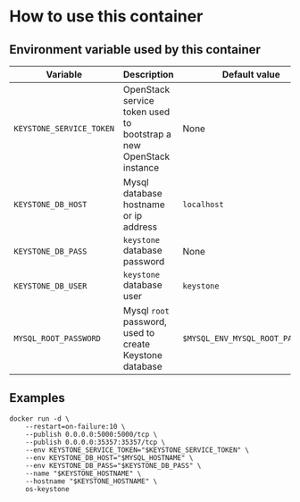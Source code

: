 # How to use this container

## Environment variable used by this container

 Variable | Description | Default value | Required
 --- |---| --- | ----
 `KEYSTONE_SERVICE_TOKEN` | OpenStack service token used to bootstrap a new OpenStack instance | None | Y
 `KEYSTONE_DB_HOST` | Mysql database hostname or ip address | `localhost` | N
 `KEYSTONE_DB_PASS` | `keystone` database password | None                             | Y
 `KEYSTONE_DB_USER` | `keystone` database user | `keystone`                       | N
 `MYSQL_ROOT_PASSWORD` | Mysql `root` password, used to create Keystone database | `$MYSQL_ENV_MYSQL_ROOT_PASSWORD` | Y


## Examples

    docker run -d \
        --restart=on-failure:10 \
        --publish 0.0.0.0:5000:5000/tcp \
        --publish 0.0.0.0:35357:35357/tcp \
        --env KEYSTONE_SERVICE_TOKEN="$KEYSTONE_SERVICE_TOKEN" \
        --env KEYSTONE_DB_HOST="$MYSQL_HOSTNAME" \
        --env KEYSTONE_DB_PASS="$KEYSTONE_DB_PASS" \
        --name "$KEYSTONE_HOSTNAME" \
        --hostname "$KEYSTONE_HOSTNAME" \
        os-keystone
